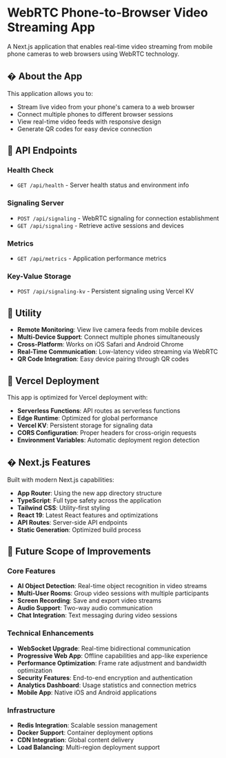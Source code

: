 # WebRTC Phone-to-Browser Video Streaming App

A Next.js application that enables real-time video streaming from mobile phone cameras to web browsers using WebRTC technology.

## � About the App

This application allows you to:

- Stream live video from your phone's camera to a web browser
- Connect multiple phones to different browser sessions
- View real-time video feeds with responsive design
- Generate QR codes for easy device connection

## 🔗 API Endpoints

### Health Check

- `GET /api/health` - Server health status and environment info

### Signaling Server

- `POST /api/signaling` - WebRTC signaling for connection establishment
- `GET /api/signaling` - Retrieve active sessions and devices

### Metrics

- `GET /api/metrics` - Application performance metrics

### Key-Value Storage

- `POST /api/signaling-kv` - Persistent signaling using Vercel KV

## 🎯 Utility

- **Remote Monitoring**: View live camera feeds from mobile devices
- **Multi-Device Support**: Connect multiple phones simultaneously
- **Cross-Platform**: Works on iOS Safari and Android Chrome
- **Real-Time Communication**: Low-latency video streaming via WebRTC
- **QR Code Integration**: Easy device pairing through QR codes

## 🚀 Vercel Deployment

This app is optimized for Vercel deployment with:

- **Serverless Functions**: API routes as serverless functions
- **Edge Runtime**: Optimized for global performance
- **Vercel KV**: Persistent storage for signaling data
- **CORS Configuration**: Proper headers for cross-origin requests
- **Environment Variables**: Automatic deployment region detection

## �️ Next.js Features

Built with modern Next.js capabilities:

- **App Router**: Using the new app directory structure
- **TypeScript**: Full type safety across the application
- **Tailwind CSS**: Utility-first styling
- **React 19**: Latest React features and optimizations
- **API Routes**: Server-side API endpoints
- **Static Generation**: Optimized build process

## 🔮 Future Scope of Improvements

### Core Features

- **AI Object Detection**: Real-time object recognition in video streams
- **Multi-User Rooms**: Group video sessions with multiple participants
- **Screen Recording**: Save and export video streams
- **Audio Support**: Two-way audio communication
- **Chat Integration**: Text messaging during video sessions

### Technical Enhancements

- **WebSocket Upgrade**: Real-time bidirectional communication
- **Progressive Web App**: Offline capabilities and app-like experience
- **Performance Optimization**: Frame rate adjustment and bandwidth optimization
- **Security Features**: End-to-end encryption and authentication
- **Analytics Dashboard**: Usage statistics and connection metrics
- **Mobile App**: Native iOS and Android applications

### Infrastructure

- **Redis Integration**: Scalable session management
- **Docker Support**: Container deployment options
- **CDN Integration**: Global content delivery
- **Load Balancing**: Multi-region deployment support
